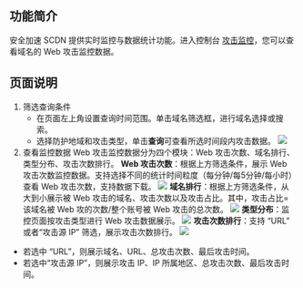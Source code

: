 ## 功能简介

安全加速 SCDN 提供实时监控与数据统计功能。进入控制台 [攻击监控](https://console.cloud.tencent.com/cdn/scdn/statistics?tab=waf)，您可以查看域名的 Web 攻击监控数据。



## 页面说明

1. 筛选查询条件
	- 在页面左上角设置查询时间范围。单击域名筛选框，进行域名选择或搜索。
	- 选择防护地域和攻击类型，单击**查询**可查看所选时间段内攻击数据。
![](https://qcloudimg.tencent-cloud.cn/raw/664dcd8901c943d2714b9d8d8fbaf123.jpg)
2. 查看监控数据
Web 攻击监控数据分为四个模块：Web 攻击次数、域名排行、类型分布、攻击次数排行。
**Web 攻击次数**：根据上方筛选条件，展示 Web 攻击次数监控数据。支持选择不同的统计时间粒度（每分钟/每5分钟/每小时）查看 Web 攻击次数，支持数据下载。 
![](https://qcloudimg.tencent-cloud.cn/raw/087f08989f5c8cae2c9ecd81795d24a2.jpg)
**域名排行**：根据上方筛选条件，从大到小展示被 Web 攻击的域名、攻击次数以及攻击占比。其中，攻击占比=该域名被 Web 攻的次数/整个账号被 Web 攻击的总次数。 
![](https://qcloudimg.tencent-cloud.cn/raw/e8c8812775721ace7ebaba577a95e57c.jpg)
**类型分布**：监控页面按攻击类型进行 Web 攻击数据展示。
![](https://qcloudimg.tencent-cloud.cn/raw/b758dc94656a2efe1bdb15eb8d2c0277.jpg)
**攻击次数排行**：支持 “URL” 或者“攻击源 IP” 筛选，展示攻击次数排行。
![](https://qcloudimg.tencent-cloud.cn/raw/4a051600657a394f73909582ccc941ca.jpg)
 - 若选中 “URL”，则展示域名、URL、总攻击次数、最后攻击时间。
 - 若选中“攻击源 IP”，则展示攻击 IP、IP 所属地区、总攻击次数、最后攻击时间。
